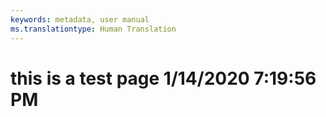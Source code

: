 ```yaml
---
keywords: metadata, user manual
ms.translationtype: Human Translation
---
```

# this is a test page 1/14/2020 7:19:56 PM